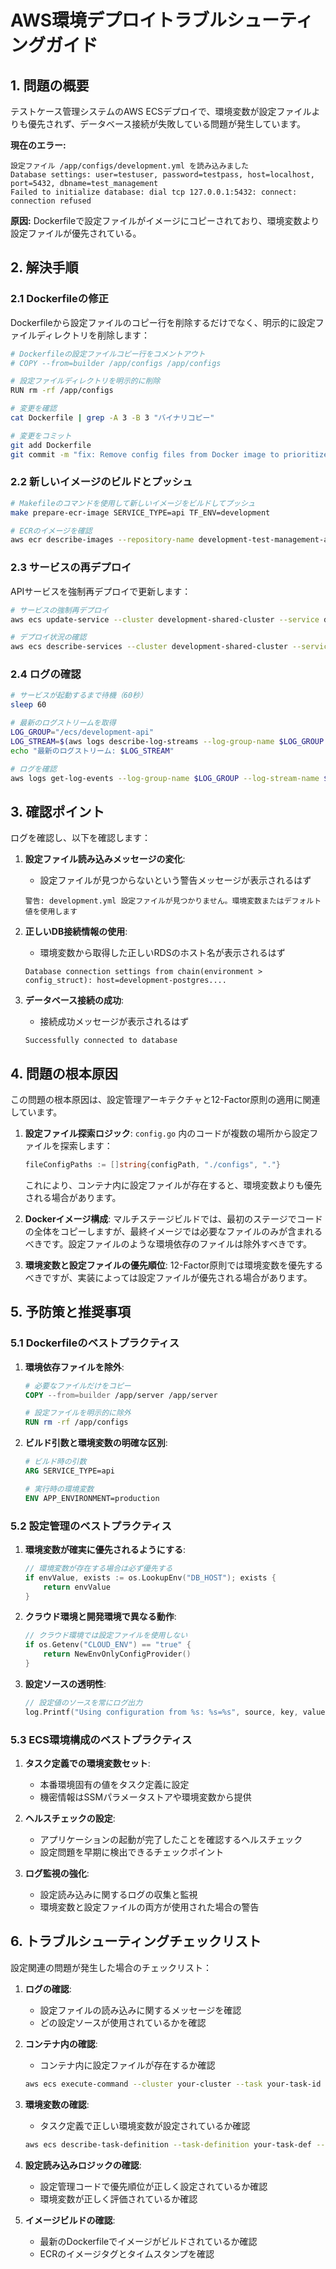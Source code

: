# AWS環境デプロイトラブルシューティングガイド

## 1. 問題の概要

テストケース管理システムのAWS ECSデプロイで、環境変数が設定ファイルよりも優先されず、データベース接続が失敗している問題が発生しています。

**現在のエラー:**
```
設定ファイル /app/configs/development.yml を読み込みました
Database settings: user=testuser, password=testpass, host=localhost, port=5432, dbname=test_management
Failed to initialize database: dial tcp 127.0.0.1:5432: connect: connection refused
```

**原因:**
Dockerfileで設定ファイルがイメージにコピーされており、環境変数より設定ファイルが優先されている。

## 2. 解決手順

### 2.1 Dockerfileの修正

Dockerfileから設定ファイルのコピー行を削除するだけでなく、明示的に設定ファイルディレクトリを削除します：

```bash
# Dockerfileの設定ファイルコピー行をコメントアウト
# COPY --from=builder /app/configs /app/configs

# 設定ファイルディレクトリを明示的に削除
RUN rm -rf /app/configs

# 変更を確認
cat Dockerfile | grep -A 3 -B 3 "バイナリコピー"

# 変更をコミット
git add Dockerfile
git commit -m "fix: Remove config files from Docker image to prioritize environment variables"
```

### 2.2 新しいイメージのビルドとプッシュ

```bash
# Makefileのコマンドを使用して新しいイメージをビルドしてプッシュ
make prepare-ecr-image SERVICE_TYPE=api TF_ENV=development

# ECRのイメージを確認
aws ecr describe-images --repository-name development-test-management-api --query 'imageDetails[*].{Tags:imageTags,PushedAt:imagePushedAt}' --output table
```

### 2.3 サービスの再デプロイ

APIサービスを強制再デプロイで更新します：

```bash
# サービスの強制再デプロイ
aws ecs update-service --cluster development-shared-cluster --service development-api --force-new-deployment

# デプロイ状況の確認
aws ecs describe-services --cluster development-shared-cluster --services development-api --query 'services[0].{Status:status,RunningCount:runningCount,DesiredCount:desiredCount,TaskDefinition:taskDefinition}'
```

### 2.4 ログの確認

```bash
# サービスが起動するまで待機（60秒）
sleep 60

# 最新のログストリームを取得
LOG_GROUP="/ecs/development-api"
LOG_STREAM=$(aws logs describe-log-streams --log-group-name $LOG_GROUP --order-by LastEventTime --descending --limit 1 --query 'logStreams[0].logStreamName' --output text)
echo "最新のログストリーム: $LOG_STREAM"

# ログを確認
aws logs get-log-events --log-group-name $LOG_GROUP --log-stream-name $LOG_STREAM --limit 30
```

## 3. 確認ポイント

ログを確認し、以下を確認します：

1. **設定ファイル読み込みメッセージの変化**: 
   - 設定ファイルが見つからないという警告メッセージが表示されるはず
   ```
   警告: development.yml 設定ファイルが見つかりません。環境変数またはデフォルト値を使用します
   ```

2. **正しいDB接続情報の使用**: 
   - 環境変数から取得した正しいRDSのホスト名が表示されるはず
   ```
   Database connection settings from chain(environment > config_struct): host=development-postgres....
   ```

3. **データベース接続の成功**: 
   - 接続成功メッセージが表示されるはず
   ```
   Successfully connected to database
   ```

## 4. 問題の根本原因

この問題の根本原因は、設定管理アーキテクチャと12-Factor原則の適用に関連しています。

1. **設定ファイル探索ロジック**:
   `config.go` 内のコードが複数の場所から設定ファイルを探索します：
   ```go
   fileConfigPaths := []string{configPath, "./configs", "."}
   ```
   これにより、コンテナ内に設定ファイルが存在すると、環境変数よりも優先される場合があります。

2. **Dockerイメージ構成**:
   マルチステージビルドでは、最初のステージでコードの全体をコピーしますが、最終イメージでは必要なファイルのみが含まれるべきです。設定ファイルのような環境依存のファイルは除外すべきです。

3. **環境変数と設定ファイルの優先順位**:
   12-Factor原則では環境変数を優先するべきですが、実装によっては設定ファイルが優先される場合があります。

## 5. 予防策と推奨事項

### 5.1 Dockerfileのベストプラクティス

1. **環境依存ファイルを除外**:
   ```dockerfile
   # 必要なファイルだけをコピー
   COPY --from=builder /app/server /app/server
   
   # 設定ファイルを明示的に除外
   RUN rm -rf /app/configs
   ```

2. **ビルド引数と環境変数の明確な区別**:
   ```dockerfile
   # ビルド時の引数
   ARG SERVICE_TYPE=api
   
   # 実行時の環境変数
   ENV APP_ENVIRONMENT=production
   ```

### 5.2 設定管理のベストプラクティス

1. **環境変数が確実に優先されるようにする**:
   ```go
   // 環境変数が存在する場合は必ず優先する
   if envValue, exists := os.LookupEnv("DB_HOST"); exists {
       return envValue
   }
   ```

2. **クラウド環境と開発環境で異なる動作**:
   ```go
   // クラウド環境では設定ファイルを使用しない
   if os.Getenv("CLOUD_ENV") == "true" {
       return NewEnvOnlyConfigProvider()
   }
   ```

3. **設定ソースの透明性**:
   ```go
   // 設定値のソースを常にログ出力
   log.Printf("Using configuration from %s: %s=%s", source, key, value)
   ```

### 5.3 ECS環境構成のベストプラクティス

1. **タスク定義での環境変数セット**:
   - 本番環境固有の値をタスク定義に設定
   - 機密情報はSSMパラメータストアや環境変数から提供

2. **ヘルスチェックの設定**:
   - アプリケーションの起動が完了したことを確認するヘルスチェック
   - 設定問題を早期に検出できるチェックポイント

3. **ログ監視の強化**:
   - 設定読み込みに関するログの収集と監視
   - 環境変数と設定ファイルの両方が使用された場合の警告

## 6. トラブルシューティングチェックリスト

設定関連の問題が発生した場合のチェックリスト：

1. **ログの確認**:
   - 設定ファイルの読み込みに関するメッセージを確認
   - どの設定ソースが使用されているかを確認

2. **コンテナ内の確認**:
   - コンテナ内に設定ファイルが存在するか確認
   ```bash
   aws ecs execute-command --cluster your-cluster --task your-task-id --container your-container --command "ls -la /app/configs"
   ```

3. **環境変数の確認**:
   - タスク定義で正しい環境変数が設定されているか確認
   ```bash
   aws ecs describe-task-definition --task-definition your-task-def --query 'taskDefinition.containerDefinitions[0].environment'
   ```

4. **設定読み込みロジックの確認**:
   - 設定管理コードで優先順位が正しく設定されているか確認
   - 環境変数が正しく評価されているか確認

5. **イメージビルドの確認**:
   - 最新のDockerfileでイメージがビルドされているか確認
   - ECRのイメージタグとタイムスタンプを確認